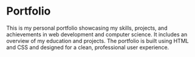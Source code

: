 # Portfolio
This is my personal portfolio showcasing my skills, projects, and achievements in web development and computer science. It includes an overview of my education and projects. The portfolio is built using HTML and CSS and designed for a clean, professional user experience.
